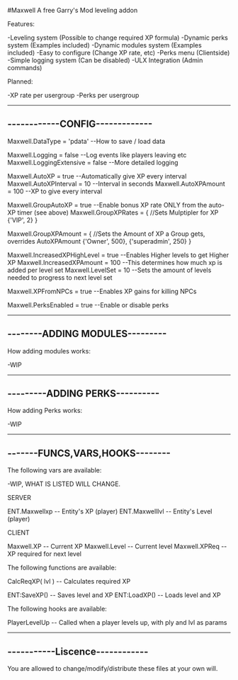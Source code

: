 #Maxwell
A free Garry's Mod leveling addon

Features:

-Leveling system (Possible to change required XP formula)
-Dynamic perks system (Examples included)
-Dynamic modules system (Examples included)
-Easy to configure (Change XP rate, etc)
-Perks menu (Clientside)
-Simple logging system (Can be disabled)
-ULX Integration (Admin commands)

Planned:

-XP rate per usergroup
-Perks per usergroup

-------------------------------
------------CONFIG-------------
-------------------------------

Maxwell.DataType = 'pdata' --How to save / load data

Maxwell.Logging = false --Log events like players leaving etc
Maxwell.LoggingExtensive = false --More detailed logging

Maxwell.AutoXP = true --Automatically give XP every interval
Maxwell.AutoXPInterval = 10 --Interval in seconds
Maxwell.AutoXPAmount = 100 --XP to give every interval

Maxwell.GroupAutoXP = true --Enable bonus XP rate ONLY from the auto-XP timer (see above)
Maxwell.GroupXPRates = { //Sets Mulptipler for XP
	{'VIP', 2}
} 

Maxwell.GroupXPAmount = { //Sets the Amount of XP a Group gets, overrides AutoXPAmount
	{'Owner', 500},
	{'superadmin', 250}
}

Maxwell.IncreasedXPHighLevel = true --Enables Higher levels to get Higher XP
Maxwell.IncreasedXPAmount = 100 --This determines how much xp is added per level set
Maxwell.LevelSet = 10 --Sets the amount of levels needed to progress to next level set

Maxwell.XPFromNPCs = true --Enables XP gains for killing NPCs

Maxwell.PerksEnabled = true --Enable or disable perks

-------------------------------
--------ADDING MODULES---------
-------------------------------


How adding modules works:

-WIP


-------------------------------
---------ADDING PERKS----------
-------------------------------

How adding Perks works:

-WIP

-------------------------------
-------FUNCS,VARS,HOOKS--------
-------------------------------

The following vars are available:

-WIP, WHAT IS LISTED WILL CHANGE.

SERVER

ENT.Maxwellxp		-- Entity's XP (player)
ENT.Maxwelllvl		-- Entity's Level (player)

CLIENT

Maxwell.XP		-- Current XP
Maxwell.Level		-- Current level
Maxwell.XPReq		-- XP required for next level

The following functions are available:

CalcReqXP( lvl ) 	-- Calculates required XP

ENT:SaveXP()		-- Saves level and XP
ENT:LoadXP()		-- Loads level and XP

The following hooks are available:

PlayerLevelUp 		-- Called when a player levels up, with ply and lvl as params

-------------------------------
-----------Liscence------------
-------------------------------

You are allowed to change/modify/distribute these files at your own will. 
